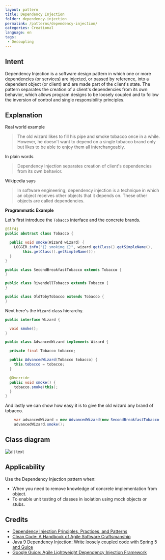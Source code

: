 ```yaml
---
layout: pattern
title: Dependency Injection
folder: dependency-injection
permalink: /patterns/dependency-injection/
categories: Creational
language: en
tags:
 - Decoupling
---
```


## Intent

Dependency Injection is a software design pattern in which one or more dependencies (or services) 
are injected, or passed by reference, into a dependent object (or client) and are made part of the 
client's state. The pattern separates the creation of a client's dependencies from its own behavior, 
which allows program designs to be loosely coupled and to follow the inversion of control and single 
responsibility principles.

## Explanation

Real world example

> The old wizard likes to fill his pipe and smoke tobacco once in a while. However, he doesn't want 
> to depend on a single tobacco brand only but likes to be able to enjoy them all interchangeably.    

In plain words

> Dependency Injection separates creation of client's dependencies from its own behavior. 

Wikipedia says

> In software engineering, dependency injection is a technique in which an object receives other 
> objects that it depends on. These other objects are called dependencies.

**Programmatic Example**

Let's first introduce the `Tobacco` interface and the concrete brands.

```java
@Slf4j
public abstract class Tobacco {

  public void smoke(Wizard wizard) {
    LOGGER.info("{} smoking {}", wizard.getClass().getSimpleName(),
        this.getClass().getSimpleName());
  }
}

public class SecondBreakfastTobacco extends Tobacco {
}

public class RivendellTobacco extends Tobacco {
}

public class OldTobyTobacco extends Tobacco {
}
```

Next here's the `Wizard` class hierarchy.

```java
public interface Wizard {

  void smoke();
}

public class AdvancedWizard implements Wizard {

  private final Tobacco tobacco;

  public AdvancedWizard(Tobacco tobacco) {
    this.tobacco = tobacco;
  }

  @Override
  public void smoke() {
    tobacco.smoke(this);
  }
}
```

And lastly we can show how easy it is to give the old wizard any brand of tobacco.

```java
    var advancedWizard = new AdvancedWizard(new SecondBreakfastTobacco());
    advancedWizard.smoke();
```

## Class diagram

![alt text](/etc/dependency-injection.png "Dependency Injection")

## Applicability

Use the Dependency Injection pattern when:

* When you need to remove knowledge of concrete implementation from object.
* To enable unit testing of classes in isolation using mock objects or stubs.

## Credits

* [Dependency Injection Principles, Practices, and Patterns](https://www.amazon.com/gp/product/161729473X/ref=as_li_qf_asin_il_tl?ie=UTF8&tag=javadesignpat-20&creative=9325&linkCode=as2&creativeASIN=161729473X&linkId=57079257a5c7d33755493802f3b884bd)
* [Clean Code: A Handbook of Agile Software Craftsmanship](https://www.amazon.com/gp/product/0132350882/ref=as_li_tl?ie=UTF8&camp=1789&creative=9325&creativeASIN=0132350882&linkCode=as2&tag=javadesignpat-20&linkId=2c390d89cc9e61c01b9e7005c7842871)
* [Java 9 Dependency Injection: Write loosely coupled code with Spring 5 and Guice](https://www.amazon.com/gp/product/1788296257/ref=as_li_tl?ie=UTF8&tag=javadesignpat-20&camp=1789&creative=9325&linkCode=as2&creativeASIN=1788296257&linkId=4e9137a3bf722a8b5b156cce1eec0fc1)
* [Google Guice: Agile Lightweight Dependency Injection Framework](https://www.amazon.com/gp/product/1590599977/ref=as_li_qf_asin_il_tl?ie=UTF8&tag=javadesignpat-20&creative=9325&linkCode=as2&creativeASIN=1590599977&linkId=3b10c90b7ba480a1b7777ff38000f956)
